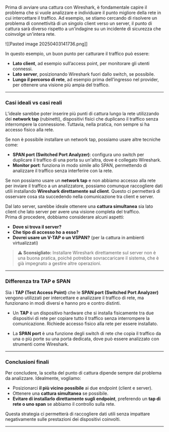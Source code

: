 
Prima di avviare una cattura con Wireshark, è fondamentale capire il problema che si vuole analizzare e individuare il punto migliore della rete in cui intercettare il traffico.
Ad esempio, se stiamo cercando di risolvere un problema di connettività di un singolo client verso un server, il punto di cattura sarà diverso rispetto a un'indagine su un incidente di sicurezza che coinvolge un'intera rete.

![[Pasted image 20250403141736.png]]

In questo esempio, un buon punto per catturare il traffico può essere:

- **Lato client**, ad esempio sull’access point, per monitorare gli utenti connessi.
- **Lato server**, posizionando Wireshark fuori dallo switch, se possibile.
- **Lungo il percorso di rete**, ad esempio prima dell’ingresso nel provider, per ottenere una visione più ampia del traffico.

---

### **Casi ideali vs casi reali**

L’ideale sarebbe poter inserire più punti di cattura lungo la rete utilizzando dei **network tap** (rubinetti), dispositivi fisici che duplicano il traffico senza interrompere la connessione. Tuttavia, nella pratica, non sempre si ha accesso fisico alla rete.

Se non è possibile installare un network tap, possiamo usare altre tecniche come:

- **SPAN port (Switched Port Analyzer)**: configura uno switch per duplicare il traffico di una porta su un'altra, dove è collegato Wireshark.
- **Monitor port**: funziona in modo simile allo SPAN, permettendo di analizzare il traffico senza interferire con la rete.

Se non possiamo usare un **network tap** e non abbiamo accesso alla rete per inviare il traffico a un analizzatore, possiamo comunque raccogliere dati utili installando **Wireshark direttamente sul client**. Questo ci permetterà di osservare cosa sta succedendo nella comunicazione tra client e server.

Dal lato server, sarebbe ideale ottenere una **cattura simultanea** sia lato client che lato server per avere una visione completa del traffico.  
Prima di procedere, dobbiamo considerare alcuni aspetti:

- **Dove si trova il server?**
- **Che tipo di accesso ho a esso?**
- **Dovrei usare un V-TAP o un VSPAN?** (per la cattura in ambienti virtualizzati)

> **⚠️ Sconsigliato:** Installare Wireshark direttamente sul server non è una buona pratica, poiché potrebbe sovraccaricare il sistema, che è già impegnato a gestire altre operazioni.

---

### **Differenza tra TAP e SPAN**

Sia i **TAP (Test Access Point)** che le **SPAN port (Switched Port Analyzer)** vengono utilizzati per intercettare e analizzare il traffico di rete, ma funzionano in modi diversi e hanno pro e contro distinti.

- Un **TAP** è un dispositivo hardware che si installa fisicamente tra due dispositivi di rete per copiare tutto il traffico senza interrompere la comunicazione. Richiede accesso fisico alla rete per essere installato.

- La **SPAN port** è una funzione degli switch di rete che copia il traffico da una o più porte su una porta dedicata, dove può essere analizzato con strumenti come Wireshark. 

---

### **Conclusioni finali**

Per concludere, la scelta del punto di cattura dipende sempre dal problema da analizzare. Idealmente, vogliamo:

- Posizionarci **il più vicino possibile** ai due endpoint (client e server).
- Ottenere una **cattura simultanea** se possibile.
- **Evitare di installarlo direttamente sugli endpoint**, preferendo un **tap di rete o uno span** se abbiamo il controllo sulla rete.

Questa strategia ci permetterà di raccogliere dati utili senza impattare negativamente sulle prestazioni dei dispositivi coinvolti.

---

